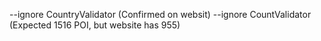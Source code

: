 --ignore CountryValidator (Confirmed on websit)
--ignore CountValidator (Expected 1516 POI, but website has 955)
